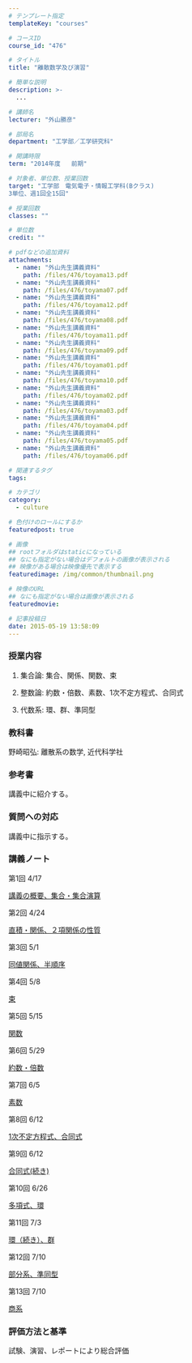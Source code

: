 ```yaml
---
# テンプレート指定
templateKey: "courses"

# コースID
course_id: "476"

# タイトル
title: "離散数学及び演習"

# 簡単な説明
description: >-
  ...

# 講師名
lecturer: "外山勝彦"

# 部局名
department: "工学部／工学研究科"

# 開講時限
term: "2014年度	前期"

# 対象者、単位数、授業回数
target: "工学部　電気電子・情報工学科(Bクラス)
3単位、週1回全15回"

# 授業回数
classes: ""

# 単位数
credit: ""

# pdfなどの追加資料
attachments: 
  - name: "外山先生講義資料" 
    path: /files/476/toyama13.pdf
  - name: "外山先生講義資料" 
    path: /files/476/toyama07.pdf
  - name: "外山先生講義資料" 
    path: /files/476/toyama12.pdf
  - name: "外山先生講義資料" 
    path: /files/476/toyama08.pdf
  - name: "外山先生講義資料" 
    path: /files/476/toyama11.pdf
  - name: "外山先生講義資料" 
    path: /files/476/toyama09.pdf
  - name: "外山先生講義資料" 
    path: /files/476/toyama01.pdf
  - name: "外山先生講義資料" 
    path: /files/476/toyama10.pdf
  - name: "外山先生講義資料" 
    path: /files/476/toyama02.pdf
  - name: "外山先生講義資料" 
    path: /files/476/toyama03.pdf
  - name: "外山先生講義資料" 
    path: /files/476/toyama04.pdf
  - name: "外山先生講義資料" 
    path: /files/476/toyama05.pdf
  - name: "外山先生講義資料" 
    path: /files/476/toyama06.pdf

# 関連するタグ
tags:

# カテゴリ
category:
  - culture

# 色付けのロールにするか
featuredpost: true

# 画像
## rootフォルダはstaticになっている
## なにも指定がない場合はデフォルトの画像が表示される
## 映像がある場合は映像優先で表示する
featuredimage: /img/common/thumbnail.png

# 映像のURL
## なにも指定がない場合は画像が表示される
featuredmovie: 

# 記事投稿日
date: 2015-05-19 13:58:09
---
```


### 授業内容

1. 集合論: 集合、関係、関数、束

2. 整数論: 約数・倍数、素数、1次不定方程式、合同式

3. 代数系: 環、群、準同型

### 教科書

野崎昭弘: 離散系の数学, 近代科学社

### 参考書

講義中に紹介する。

### 質問への対応

講義中に指示する。

### 講義ノート

第1回 4/17

[講義の概要、集合・集合演算](/files/476/toyama01.pdf) 

第2回 4/24

[直積・関係、２項関係の性質](/files/476/toyama02.pdf) 

第3回 5/1

[同値関係、半順序](/files/476/toyama03.pdf) 

第4回 5/8

[束](/files/476/toyama04.pdf) 

第5回 5/15

[関数](/files/476/toyama05.pdf) 

第6回 5/29

[約数・倍数](/files/476/toyama06.pdf) 

第7回 6/5

[素数](/files/476/toyama07.pdf) 

第8回 6/12

[1次不定方程式、合同式](/files/476/toyama08.pdf) 

第9回 6/12

[合同式(続き)](/files/476/toyama09.pdf) 

第10回 6/26

[多項式、環](/files/476/toyama10.pdf) 

第11回 7/3

[環（続き）、群](/files/476/toyama11.pdf) 

第12回 7/10

[部分系、準同型](/files/476/toyama12.pdf) 

第13回 7/10

[商系](/files/476/toyama13.pdf) 

### 評価方法と基準

試験、演習、レポートにより総合評価

